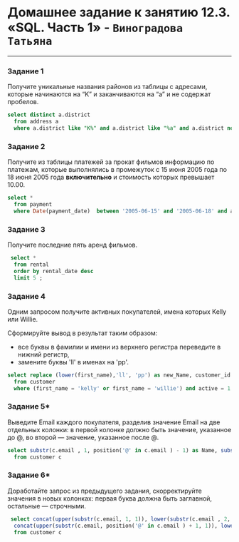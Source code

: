 # Домашнее задание к занятию 12.3. «SQL. Часть 1» - `Виноградова Татьяна`

---

### Задание 1
Получите уникальные названия районов из таблицы с адресами, которые начинаются на “K” и заканчиваются на “a” и не содержат пробелов.
``` SQL
select distinct a.district 
  from address a
  where a.district like "K%" and a.district like "%a" and a.district not like "% %" ;
```

### Задание 2
Получите из таблицы платежей за прокат фильмов информацию по платежам, которые выполнялись в промежуток с 15 июня 2005 года 
по 18 июня 2005 года **включительно** и стоимость которых превышает 10.00.
``` SQL
select *  
  from payment  
  where Date(payment_date)  between '2005-06-15' and '2005-06-18' and amount > 10;
```

### Задание 3
Получите последние пять аренд фильмов.
``` SQL
 select *  
  from rental 
  order by rental_date desc 
  limit 5 ;
``` 

### Задание 4
Одним запросом получите активных покупателей, имена которых Kelly или Willie. 

Сформируйте вывод в результат таким образом:
- все буквы в фамилии и имени из верхнего регистра переведите в нижний регистр,
- замените буквы 'll' в именах на 'pp'.
``` SQL
select replace (lower(first_name),'ll', 'pp') as new_Name, customer_id 
  from customer
  where (first_name = 'kelly' or first_name = 'willie') and active = 1 ;
``` 

### Задание 5*
Выведите Email каждого покупателя, разделив значение Email на две отдельных колонки: в первой колонке должно быть значение, 
указанное до @, во второй — значение, указанное после @.
``` SQL
select substr(c.email , 1, position('@' in c.email ) - 1) as Name, substr(c.email, position('@' in c.email ) + 1) as Domain
  from customer c  
``` 

### Задание 6*
Доработайте запрос из предыдущего задания, скорректируйте значения в новых колонках: первая буква должна быть заглавной, остальные — строчными.
``` SQL
 select concat(upper(substr(c.email, 1, 1)), lower(substr(c.email , 2, position('@' in c.email ) - 2))) as Name, 
  concat(upper(substr(c.email, position('@' in c.email ) + 1, 1)), lower(substr(c.email, position('@' in c.email ) + 2))) as Domain
  from customer c
``` 
